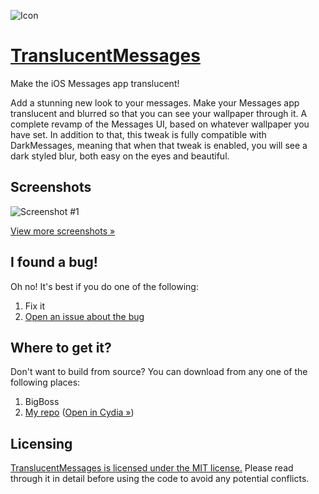 ![Icon](https://repo.applebetas.co/package-data/applebetas.ios.tweak.translucentmessages/icon.png)
# [TranslucentMessages](https://repo.applebetas.co/depiction/applebetas.ios.tweak.translucentmessages/)

Make the iOS Messages app translucent!

Add a stunning new look to your messages. Make your Messages app translucent and blurred so that you can see your wallpaper through it. A complete revamp of the Messages UI, based on whatever wallpaper you have set.
In addition to that, this tweak is fully compatible with DarkMessages, meaning that when that tweak is enabled, you will see a dark styled blur, both easy on the eyes and beautiful.

## Screenshots

![Screenshot #1](https://repo.applebetas.co/package-data/applebetas.ios.tweak.translucentmessages/screenshots/1.png)

[View more screenshots »](https://repo.applebetas.co/depiction/applebetas.ios.tweak.translucentmessages/screenshots.html)

## I found a bug!

Oh no! It's best if you do one of the following:

1. Fix it
2. [Open an issue about the bug](https://www.github.com/AppleBetas/TranslucentMessages/issues)

## Where to get it?

Don't want to build from source? You can download from any one of the following places:

1. BigBoss
2. [My repo](https://repo.applebetas.co) ([Open in Cydia »](https://cydia.saurik.com/api/share#?source=https://repo.applebetas.co))

## Licensing

[TranslucentMessages is licensed under the MIT license.](/LICENSE) Please read through it in detail before using the code to avoid any potential conflicts.

